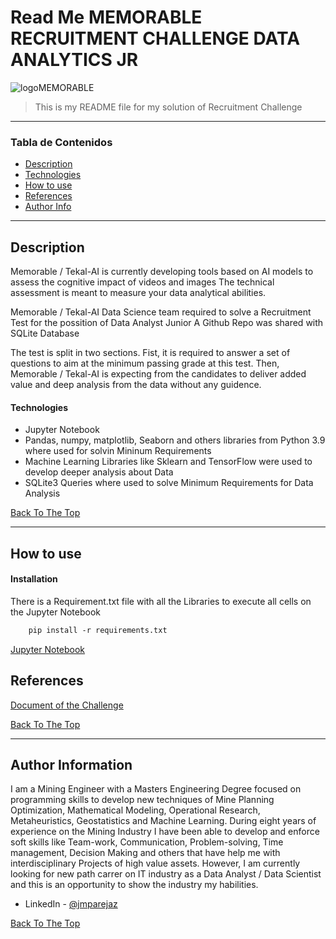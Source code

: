 # Read Me MEMORABLE RECRUITMENT CHALLENGE DATA ANALYTICS JR 

![logoMEMORABLE](https://uploads-ssl.webflow.com/61fad02f2cef8d1e7c6033e3/6206ddd8d97b207cbe9a9a49_memobrable%20logo-150dpi.png)

> This is my README file for my solution of Recruitment Challenge 


---

### Tabla de Contenidos

- [Description](#description)
- [Technologies](#technologies)
- [How to use](#How-to-use)
- [References](#References)
- [Author Info](#author-info)

---

## Description

Memorable / Tekal-AI is currently developing tools based on AI models to assess the cognitive impact of videos and images
The technical assessment is meant to measure your data analytical abilities.

Memorable / Tekal-AI Data Science team required to solve a Recruitment Test for the possition of Data Analyst Junior
A Github Repo was shared with SQLite Database

The test is split in two sections. Fist, it is required to answer a set of questions to aim at the minimum passing grade at this test.
Then, Memorable / Tekal-AI is expecting from the candidates to deliver added value and deep analysis from the data without any guidence.


#### Technologies

- Jupyter Notebook 
- Pandas, numpy, matplotlib, Seaborn and others libraries from Python 3.9 where used for solvin Mininum Requirements
- Machine Learning Libraries like Sklearn and TensorFlow were used to develop deeper analysis about Data
- SQLite3 Queries where used to solve Minimum Requirements for Data Analysis
 

[Back To The Top](#read-me-template)

---

## How to use

#### Installation

There is a Requirement.txt file with all the Libraries to execute all cells on the Jupyter Notebook


```html
    pip install -r requirements.txt

```

[Jupyter Notebook](Tekal.ipynb)


## References

[Document of the Challenge](README_Questions.md)

[Back To The Top](#read-me-template)

---

## Author Information

I am a Mining Engineer with a Masters Engineering Degree focused on programming skills to develop new techniques of Mine Planning Optimization, Mathematical Modeling, Operational Research, Metaheuristics, Geostatistics and Machine Learning. During eight years of experience on the Mining Industry I have been able to develop and enforce soft skills like Team-work, Communication, Problem-solving, Time management, Decision Making and others that have help me with interdisciplinary Projects of high value assets. However, I am currently looking for new path carrer on IT industry as a Data Analyst / Data Scientist and this is an opportunity to show the industry my habilities.

- LinkedIn - [@jmparejaz](https://www.linkedin.com/in/jmparejaz/)

[Back To The Top](#read-me-template)
